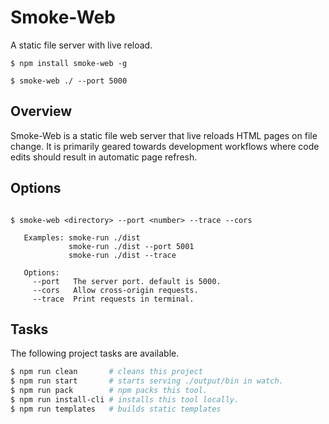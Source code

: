# Smoke-Web

A static file server with live reload.

```
$ npm install smoke-web -g
```
```
$ smoke-web ./ --port 5000
```

## Overview

Smoke-Web is a static file web server that live reloads HTML pages on file change. It is primarily geared towards development workflows where code edits should result in automatic page refresh.

## Options
```

$ smoke-web <directory> --port <number> --trace --cors

   Examples: smoke-run ./dist
             smoke-run ./dist --port 5001
             smoke-run ./dist --trace

   Options:
     --port   The server port. default is 5000.
     --cors   Allow cross-origin requests.
     --trace  Print requests in terminal.

```

## Tasks

The following project tasks are available.

```bash
$ npm run clean       # cleans this project
$ npm run start       # starts serving ./output/bin in watch.
$ npm run pack        # npm packs this tool.
$ npm run install-cli # installs this tool locally.
$ npm run templates   # builds static templates
```
